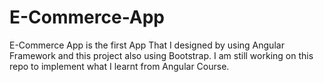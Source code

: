 ﻿# E-Commerce-App
E-Commerce App is the first App That I designed by using Angular Framework and this project also using Bootstrap.
I am still working on this repo to implement what I learnt from Angular Course.
